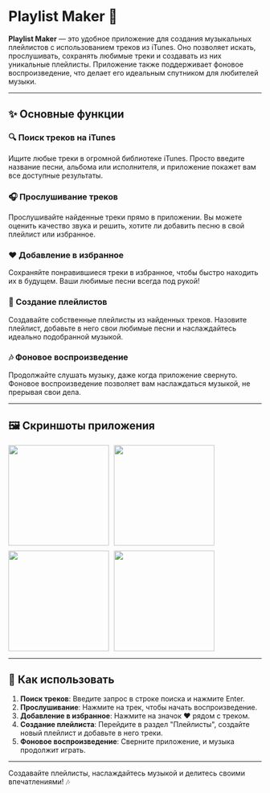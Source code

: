 # Playlist Maker 🎵

**Playlist Maker** — это удобное приложение для создания музыкальных плейлистов с использованием треков из iTunes. Оно позволяет искать, прослушивать, сохранять любимые треки и создавать из них уникальные плейлисты. Приложение также поддерживает фоновое воспроизведение, что делает его идеальным спутником для любителей музыки.

---

## ✨ Основные функции

### 🔍 Поиск треков на iTunes
Ищите любые треки в огромной библиотеке iTunes. Просто введите название песни, альбома или исполнителя, и приложение покажет вам все доступные результаты.

### 🎧 Прослушивание треков
Прослушивайте найденные треки прямо в приложении. Вы можете оценить качество звука и решить, хотите ли добавить песню в свой плейлист или избранное.

### ❤️ Добавление в избранное
Сохраняйте понравившиеся треки в избранное, чтобы быстро находить их в будущем. Ваши любимые песни всегда под рукой!

### 📂 Создание плейлистов
Создавайте собственные плейлисты из найденных треков. Назовите плейлист, добавьте в него свои любимые песни и наслаждайтесь идеально подобранной музыкой.

### 🎶 Фоновое воспроизведение
Продолжайте слушать музыку, даже когда приложение свернуто. Фоновое воспроизведение позволяет вам наслаждаться музыкой, не прерывая свои дела.

---

## 🖼️ Скриншоты приложения

<div style="display: flex; gap: 10px; flex-wrap: wrap;">
  <img src="https://github.com/user-attachments/assets/dffc6711-b9b0-48f4-93e8-e89361203b3e" width="200" style="height: auto"/>
  <img src="https://github.com/user-attachments/assets/95040f1a-85ff-430a-98e3-227ee4a9106e" width="200" style="height: auto"/>
  <img src="https://github.com/user-attachments/assets/94eff5cc-6274-4cbf-9417-2f2e09347a61" width="200" style="height: auto"/>
  <img src="https://github.com/user-attachments/assets/ef56f469-9c15-4556-b8c1-ffaa75cf6ced" width="200" style="height: auto"/>
</div>

---

## 🚀 Как использовать

1. **Поиск треков**: Введите запрос в строке поиска и нажмите Enter.
2. **Прослушивание**: Нажмите на трек, чтобы начать воспроизведение.
3. **Добавление в избранное**: Нажмите на значок ❤️ рядом с треком.
4. **Создание плейлиста**: Перейдите в раздел "Плейлисты", создайте новый плейлист и добавьте в него треки.
5. **Фоновое воспроизведение**: Сверните приложение, и музыка продолжит играть.

---

Создавайте плейлисты, наслаждайтесь музыкой и делитесь своими впечатлениями! 🎶
